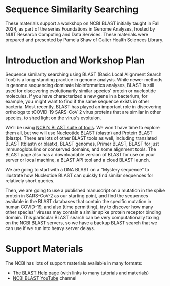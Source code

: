 # Sequence Similarity Searching
These materials support a workshop on NCBI BLAST initially taught in Fall 2024, as part of the series Foundations in Genome Analyses, hosted by NUIT Research Computing and Data Services. These materials were prepared and presented by Pamela Shaw of Galter Health Sciences Library.

# Introduction and Workshop Plan
Sequence similarity searching using BLAST (Basic Local Alignment Search Tool) is a long-standing practice in genome analysis. While newer methods in genome sequencing dominate bioinformatics analyses, BLAST is still used for discovering evolutionarily similar species' protein or nucleotide molecules. If you have characterized a new gene in a bacterium, for example, you might want to find if the same sequence exists in other bacteria. Most recently, BLAST has played an important role in discovering orthologs to tCOVID-19 SARS-CoV-2 virus proteins that are similar in other species, to shed light on the virus's evoltuion.  

We'll be using [NCBI's BLAST suite of tools](https://blast.ncbi.nlm.nih.gov/Blast.cgi). We won't have time to explore them all, but we will use Nucleotide BLAST (blastn) and Protein BLAST (blastp). There are lots of other BLAST tools as well, including translated BLAST (tblastn or blastx), BLAST genomes, Primer BLAST, BLAST for just immunoglobulins or conserved domains, and some alignment tools. The BLAST page also has a downloadable version of BLAST for use on your server or local machine, a BLAST API tool and a cloud BLAST launch.

We are going to start with a DNA BLAST on a "Mystery sequence" to illustrate how Nucleotide BLAST can quickly find similar sequences for relatively short queries.  

Then, we are going to use a published manuscript on a mutation in the spike protein in SARS-CoV-2 as our starting point, and find the sequences available in the BLAST databases that contain the specific mutation in human COVID-19, and also (time permitting), try to discover how many other species' viruses may contain a similar spike protein receptor binding domain. This particular BLAST search can be very computationally taxing on the NCBI BLAST servers, so we have a backup BLAST search that we can use if we run into heavy server delays.
 

# Support Materials  
The NCBI has lots of support materials available in many formats:  
* The [BLAST Help page](https://blast.ncbi.nlm.nih.gov/doc/blast-help/) (with links to many tutorials and materials)
* [NCBI BLAST YouTube](https://www.youtube.com/playlist?list=PL7dF9e2qSW0azL2xOKAtxDW7QI8UU4XZ6) channel
